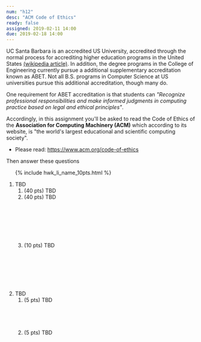 ```yaml
---
num: "h12"
desc: "ACM Code of Ethics"
ready: false
assigned: 2019-02-11 14:00
due: 2019-02-18 14:00
---
```


<div style="display:none;">https://ucsb-cs48.github.io/w19/hwk/h07/</div>

UC Santa Barbara is an accredited US University, accredited through the normal process for accrediting higher education programs in the United States [(wikipedia article)](https://en.wikipedia.org/wiki/Higher_education_accreditation_in_the_United_States).
In addition, the degree programs in the College of Engineering currently pursue a additional supplementary accreditation
known as ABET.  Not all B.S. programs in Computer Science at US universities pursue this additional accreditation, though many do.

One requirement for ABET accreditation is that students can 
*"Recognize professional responsibilities and make informed judgments in computing practice based on legal and ethical principles"*.

Accordingly, in this assignment you'll be asked to read the Code of Ethics of the **Association for Computing Machinery (ACM)** which according to its website, is "the world's largest educational and scientific computing society".

* Please read: <https://www.acm.org/code-of-ethics>

Then answer these questions

<ol>

{% include hwk_li_name_10pts.html %}

<li style="margin-bottom:8em;" markdown="1">  TBD


<ol>

<li style="margin-bottom:0em;" markdown="1"> (40 pts) TBD
</li>

<li style="margin-bottom:8em;" markdown="1"> (40 pts) TBD
</li>

<li style="margin-bottom:1em;" markdown="1"> (10 pts) TBD
</li>

</ol>

<div class="pagebreak">
</div>

</li>



<li markdown="1"> TBD


<ol>
<li style="margin-bottom:5em;" > (5 pts) TBD
</li>

<li style="margin-bottom:5em;" > (5 pts) TBD
</li>



</ol>
  
</li>




</ol>
